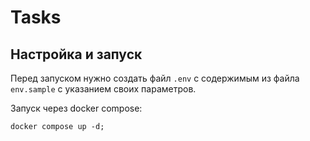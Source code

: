 # Tasks

## Настройка и запуск

Перед запуском нужно создать файл `.env` с содержимым из файла `env.sample`
с указанием своих параметров.

Запуск через docker compose:

```shell
docker compose up -d;
```